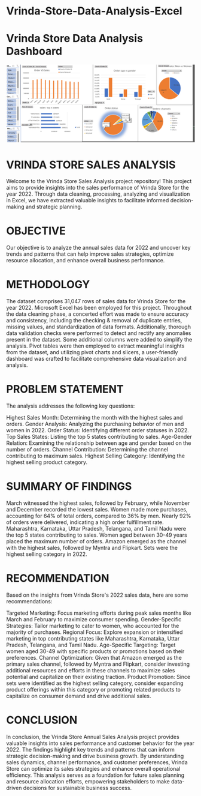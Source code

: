 # Vrinda-Store-Data-Analysis-Excel

# Vrinda Store Data Analysis Dashboard
![Image Alt](https://github.com/shshankmishra26/Excel--Vrinda-Store-Data-Analysis/blob/main/Vrinda%20store%20dashboard.png?raw=true)

# VRINDA STORE SALES ANALYSIS
Welcome to the Vrinda Store Sales Analysis project repository! This project aims to provide insights into the sales performance of Vrinda Store for the year 2022. Through data cleaning, processing, analyzing and visualization in Excel, we have extracted valuable insights to facilitate informed decision-making and strategic planning.

# OBJECTIVE

Our objective is to analyze the annual sales data for 2022 and uncover key trends and patterns that can help improve sales strategies, optimize resource allocation, and enhance overall business performance.

# METHODOLOGY
The dataset comprises 31,047 rows of sales data for Vrinda Store for the year 2022. Microsoft Excel has been employed for this project. Throughout the data cleaning phase, a concerted effort was made to ensure accuracy and consistency, including the checking & removal of duplicate entries, missing values, and standardization of data formats. Additionally, thorough data validation checks were performed to detect and rectify any anomalies present in the dataset. Some additional columns were added to simplify the analysis. Pivot tables were then employed to extract meaningful insights from the dataset, and utilizing pivot charts and slicers, a user-friendly dashboard was crafted to facilitate comprehensive data visualization and analysis.

# PROBLEM STATEMENT
The analysis addresses the following key questions:

Highest Sales Month: Determining the month with the highest sales and orders.
Gender Analysis: Analyzing the purchasing behavior of men and women in 2022.
Order Status: Identifying different order statuses in 2022.
Top Sales States: Listing the top 5 states contributing to sales.
Age-Gender Relation: Examining the relationship between age and gender based on the number of orders.
Channel Contribution: Determining the channel contributing to maximum sales.
Highest Selling Category: Identifying the highest selling product category.

# SUMMARY OF FINDINGS

March witnessed the highest sales, followed by February, while November and December recorded the lowest sales.
Women made more purchases, accounting for 64% of total orders, compared to 36% by men.
Nearly 92% of orders were delivered, indicating a high order fulfillment rate.
Maharashtra, Karnataka, Uttar Pradesh, Telangana, and Tamil Nadu were the top 5 states contributing to sales.
Women aged between 30-49 years placed the maximum number of orders.
Amazon emerged as the channel with the highest sales, followed by Myntra and Flipkart.
Sets were the highest selling category in 2022.

# RECOMMENDATION

Based on the insights from Vrinda Store's 2022 sales data, here are some recommendations:

Targeted Marketing: Focus marketing efforts during peak sales months like March and February to maximize consumer spending.
Gender-Specific Strategies: Tailor marketing to cater to women, who accounted for the majority of purchases.
Regional Focus: Explore expansion or intensified marketing in top contributing states like Maharashtra, Karnataka, Uttar Pradesh, Telangana, and Tamil Nadu.
Age-Specific Targeting: Target women aged 30-49 with specific products or promotions based on their preferences.
Channel Optimization: Given that Amazon emerged as the primary sales channel, followed by Myntra and Flipkart, consider investing additional resources and efforts in these channels to maximize sales potential and capitalize on their existing traction.
Product Promotion: Since sets were identified as the highest selling category, consider expanding product offerings within this category or promoting related products to capitalize on consumer demand and drive additional sales.

# CONCLUSION
In conclusion, the Vrinda Store Annual Sales Analysis project provides valuable insights into sales performance and customer behavior for the year 2022. The findings highlight key trends and patterns that can inform strategic decision-making and drive business growth. By understanding sales dynamics, channel performance, and customer preferences, Vrinda Store can optimize its sales strategies and enhance overall operational efficiency. This analysis serves as a foundation for future sales planning and resource allocation efforts, empowering stakeholders to make data-driven decisions for sustainable business success.
